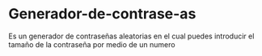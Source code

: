 # Generador-de-contrase-as
Es un generador de contraseñas aleatorias en el cual puedes introducir el tamaño de la contraseña por medio de un numero
